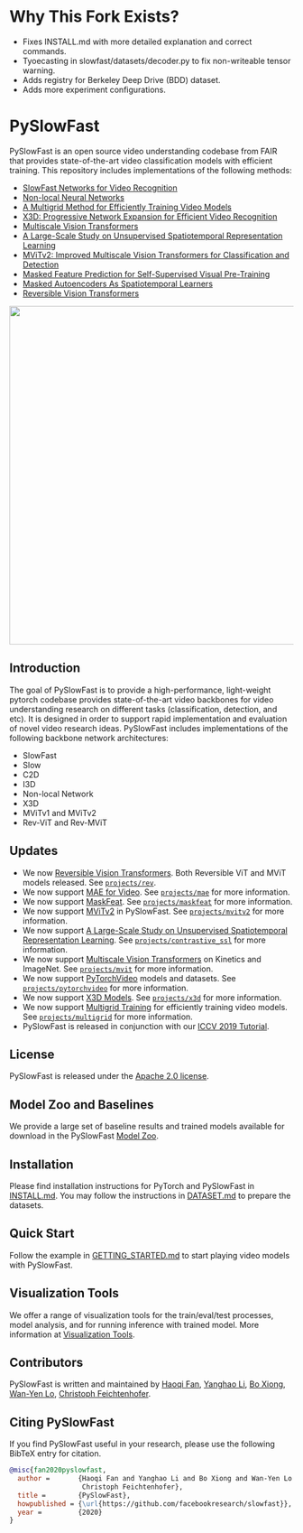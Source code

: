 # Why This Fork Exists?

- Fixes INSTALL.md with more detailed explanation and correct commands.
- Tyoecasting in slowfast/datasets/decoder.py to fix non-writeable tensor warning.
- Adds registry for Berkeley Deep Drive (BDD) dataset.
- Adds more experiment configurations.

# PySlowFast

PySlowFast is an open source video understanding codebase from FAIR that provides state-of-the-art video classification models with efficient training. This repository includes implementations of the following methods:

- [SlowFast Networks for Video Recognition](https://arxiv.org/abs/1812.03982)
- [Non-local Neural Networks](https://arxiv.org/abs/1711.07971)
- [A Multigrid Method for Efficiently Training Video Models](https://arxiv.org/abs/1912.00998)
- [X3D: Progressive Network Expansion for Efficient Video Recognition](https://arxiv.org/abs/2004.04730)
- [Multiscale Vision Transformers](https://arxiv.org/abs/2104.11227)
- [A Large-Scale Study on Unsupervised Spatiotemporal Representation Learning](https://arxiv.org/abs/2104.14558)
- [MViTv2: Improved Multiscale Vision Transformers for Classification and Detection](https://arxiv.org/abs/2112.01526)
- [Masked Feature Prediction for Self-Supervised Visual Pre-Training](https://arxiv.org/abs/2112.09133)
- [Masked Autoencoders As Spatiotemporal Learners](https://arxiv.org/abs/2205.09113)
- [Reversible Vision Transformers](https://openaccess.thecvf.com/content/CVPR2022/papers/Mangalam_Reversible_Vision_Transformers_CVPR_2022_paper.pdf)

<div align="center">
  <img src="demo/ava_demo.gif" width="600px"/>
</div>

## Introduction

The goal of PySlowFast is to provide a high-performance, light-weight pytorch codebase provides state-of-the-art video backbones for video understanding research on different tasks (classification, detection, and etc). It is designed in order to support rapid implementation and evaluation of novel video research ideas. PySlowFast includes implementations of the following backbone network architectures:

- SlowFast
- Slow
- C2D
- I3D
- Non-local Network
- X3D
- MViTv1 and MViTv2
- Rev-ViT and Rev-MViT

## Updates
 - We now [Reversible Vision Transformers](https://openaccess.thecvf.com/content/CVPR2022/papers/Mangalam_Reversible_Vision_Transformers_CVPR_2022_paper.pdf). Both Reversible ViT and MViT models released. See [`projects/rev`](./projects/rev/README.md).
 - We now support [MAE for Video](https://arxiv.org/abs/2104.11227.pdf). See [`projects/mae`](./projects/mae/README.md) for more information.
 - We now support [MaskFeat](https://arxiv.org/abs/2112.09133). See [`projects/maskfeat`](./projects/maskfeat/README.md) for more information.
 - We now support [MViTv2](https://arxiv.org/abs/2104.11227.pdf) in PySlowFast. See [`projects/mvitv2`](./projects/mvitv2/README.md) for more information.
 - We now support [A Large-Scale Study on Unsupervised Spatiotemporal Representation Learning](https://arxiv.org/abs/2104.14558). See [`projects/contrastive_ssl`](./projects/contrastive_ssl/README.md) for more information.
 - We now support [Multiscale Vision Transformers](https://arxiv.org/abs/2104.11227.pdf) on Kinetics and ImageNet. See [`projects/mvit`](./projects/mvit/README.md) for more information.
 - We now support [PyTorchVideo](https://github.com/facebookresearch/pytorchvideo) models and datasets. See [`projects/pytorchvideo`](./projects/pytorchvideo/README.md) for more information.
 - We now support [X3D Models](https://arxiv.org/abs/2004.04730). See [`projects/x3d`](./projects/x3d/README.md) for more information.
 - We now support [Multigrid Training](https://arxiv.org/abs/1912.00998) for efficiently training video models. See [`projects/multigrid`](./projects/multigrid/README.md) for more information.
 - PySlowFast is released in conjunction with our [ICCV 2019 Tutorial](https://alexander-kirillov.github.io/tutorials/visual-recognition-iccv19/).

## License

PySlowFast is released under the [Apache 2.0 license](LICENSE).

## Model Zoo and Baselines

We provide a large set of baseline results and trained models available for download in the PySlowFast [Model Zoo](MODEL_ZOO.md).

## Installation

Please find installation instructions for PyTorch and PySlowFast in [INSTALL.md](INSTALL.md). You may follow the instructions in [DATASET.md](slowfast/datasets/DATASET.md) to prepare the datasets.

## Quick Start

Follow the example in [GETTING_STARTED.md](GETTING_STARTED.md) to start playing video models with PySlowFast.

## Visualization Tools

We offer a range of visualization tools for the train/eval/test processes, model analysis, and for running inference with trained model.
More information at [Visualization Tools](VISUALIZATION_TOOLS.md).

## Contributors
PySlowFast is written and maintained by [Haoqi Fan](https://haoqifan.github.io/), [Yanghao Li](https://lyttonhao.github.io/), [Bo Xiong](https://www.cs.utexas.edu/~bxiong/), [Wan-Yen Lo](https://www.linkedin.com/in/wanyenlo/), [Christoph Feichtenhofer](https://feichtenhofer.github.io/).

## Citing PySlowFast
If you find PySlowFast useful in your research, please use the following BibTeX entry for citation.
```BibTeX
@misc{fan2020pyslowfast,
  author =       {Haoqi Fan and Yanghao Li and Bo Xiong and Wan-Yen Lo and
                  Christoph Feichtenhofer},
  title =        {PySlowFast},
  howpublished = {\url{https://github.com/facebookresearch/slowfast}},
  year =         {2020}
}
```
